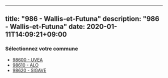 
---
title: "986 - Wallis-et-Futuna"
description: "986 - Wallis-et-Futuna"
date: 2020-01-11T14:09:21+09:00
---

### Sélectionnez votre commune

- [98600 	- UVEA](/communes/98600_uvea)
- [98610 	- ALO](/communes/98610_alo)
- [98620 	- SIGAVE](/communes/98620_sigave)

